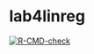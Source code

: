 # lab4linreg
  <!-- badges: start -->
  [![R-CMD-check](https://github.com/fatemeh879/lab4linreg/actions/workflows/R-CMD-check.yaml/badge.svg)](https://github.com/fatemeh879/lab4linreg/actions/workflows/R-CMD-check.yaml)
  <!-- badges: end -->